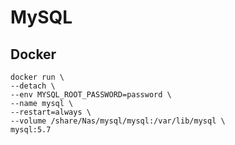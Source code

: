 # MySQL


## Docker

```
docker run \
--detach \
--env MYSQL_ROOT_PASSWORD=password \
--name mysql \
--restart=always \
--volume /share/Nas/mysql/mysql:/var/lib/mysql \
mysql:5.7
```
